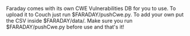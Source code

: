 Faraday comes with its own CWE Vulnerabilities DB for you to use. To upload it to Couch just run $FARADAY/pushCwe.py.
To add your own put the CSV inside $FARADAY/data/. Make sure you run $FARADAY/pushCwe.py before use and that's it!